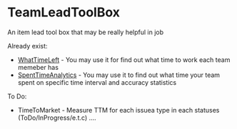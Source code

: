 # TeamLeadToolBox
An item lead tool box that may be really helpful in job

Already exist:

- [WhatTimeLeft](docs/features/WhatTimeLeft.md) - You may use it for find out what time to work each team memeber has
- [SpentTimeAnalytics](docs/features/SpentTimeAnalytics.md) - You may use it to find out what time your team spent on specific time interval and accuracy statistics


To Do:
- TimeToMarket - Measure TTM for each issuea type in each statuses (ToDo/InProgress/e.t.c)
....